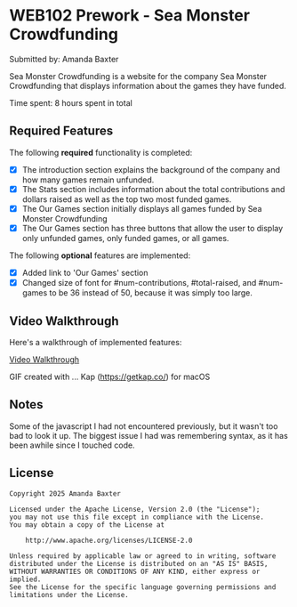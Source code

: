 # WEB102 Prework - Sea Monster Crowdfunding

Submitted by: Amanda Baxter

Sea Monster Crowdfunding is a website for the company Sea Monster Crowdfunding that displays information about the games they have funded.

Time spent: 8 hours spent in total

## Required Features

The following **required** functionality is completed:

- [x] The introduction section explains the background of the company and how many games remain unfunded.
- [x] The Stats section includes information about the total contributions and dollars raised as well as the top two most funded games.
- [x] The Our Games section initially displays all games funded by Sea Monster Crowdfunding
- [x] The Our Games section has three buttons that allow the user to display only unfunded games, only funded games, or all games.

The following **optional** features are implemented:

- [x] Added link to 'Our Games' section
- [x] Changed size of font for #num-contributions, #total-raised, and #num-games to be 36 instead of 50, because it was simply too large.

## Video Walkthrough

Here's a walkthrough of implemented features:

<a href="https://drive.google.com/file/d/1Q-PGboBA0RKHBhbVOBYwk0hu28XMNSUs/view?usp=sharing" title='Video Walkthrough' width='' alt='Video Walkthrough'>Video Walkthrough</a>

GIF created with ... Kap (https://getkap.co/) for macOS

## Notes

Some of the javascript I had not encountered previously, but it wasn't too bad to look it up. The biggest issue I had was remembering syntax, as it has been awhile since I touched code.

## License

    Copyright 2025 Amanda Baxter

    Licensed under the Apache License, Version 2.0 (the "License");
    you may not use this file except in compliance with the License.
    You may obtain a copy of the License at

        http://www.apache.org/licenses/LICENSE-2.0

    Unless required by applicable law or agreed to in writing, software
    distributed under the License is distributed on an "AS IS" BASIS,
    WITHOUT WARRANTIES OR CONDITIONS OF ANY KIND, either express or implied.
    See the License for the specific language governing permissions and
    limitations under the License.
